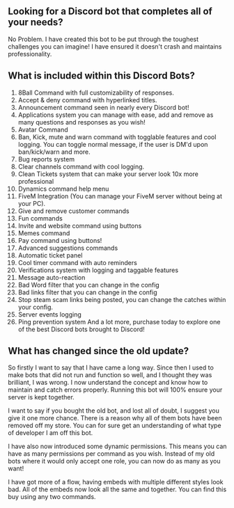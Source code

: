 ## Looking for a Discord bot that completes all of your needs? 
No Problem. I have created this bot to be put through the toughest challenges you can imagine! I have ensured it doesn't crash and maintains professionality. 

## What is included within this Discord Bots?
1. 8Ball Command with full customizability of responses. 
2. Accept & deny command with hyperlinked titles. 
3. Announcement command seen in nearly every Discord bot!
4. Applications system you can manage with ease, add and remove as many questions and responses as you wish!
5. Avatar Command
6. Ban, Kick, mute and warn command with togglable features and cool logging. You can toggle normal message, if the user is DM'd upon ban/kick/warn and more. 
7. Bug reports system
8. Clear channels command with cool logging. 
9. Clean Tickets system that can make your server look 10x more professional
10. Dynamics command help menu
11. FiveM Integration (You can manage your FiveM server without being at your PC).
12. Give and remove customer commands
13. Fun commands
14. Invite and website command using buttons
15. Memes command
16. Pay command using buttons!
17. Advanced suggestions commands
18. Automatic ticket panel
19. Cool timer command with auto reminders 
20. Verifications system with logging and taggable features 
21. Message auto-reaction 
22. Bad Word filter that you can change in the config
23. Bad links filter that you can change in the config
24. Stop steam scam links being posted, you can change the catches within your config. 
25. Server events logging
26. Ping prevention system
And a lot more, purchase today to explore one of the best Discord bots brought to Discord!

## What has changed since the old update? 

So firstly I want to say that I have came a long way. Since then I used to make bots that did not run and function so well, and I thought they was brilliant, I was wrong. I now understand the concept and know how to maintain and catch errors properly. Running this bot will 100% ensure your server is kept together. 

I want to say if you bought the old bot, and lost all of doubt, I suggest you give it one more chance.  There is a reason why all of them bots have been removed off my store. You can for sure get an understanding of what type of developer I am off this bot. 

I have also now introduced some dynamic permissions. This means you can have as many permissions per command as you wish. Instead of my old bots where it would only accept one role, you can now do as many as you want!

I have got more of a flow, having embeds with multiple different styles look bad. All of the embeds now look all the same and together. You can find this buy using any two commands. 
